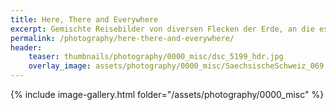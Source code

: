 ```yaml
---
title: Here, There and Everywhere
excerpt: Gemischte Reisebilder von diversen Flecken der Erde, an die es mich meistens für einen Kurztrip gezogen hat. 
permalink: /photography/here-there-and-everywhere/
header:
    teaser: thumbnails/photography/0000_misc/dsc_5199_hdr.jpg
    overlay_image: assets/photography/0000_misc/SaechsischeSchweiz_069.jpg
---
```


{% include image-gallery.html folder="/assets/photography/0000_misc" %}
